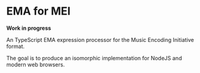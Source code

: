 # EMA for MEI

**Work in progress**

An TypeScript EMA expression processor for the Music Encoding Initiative format.

The goal is to produce an isomorphic implementation for NodeJS and modern web browsers.
